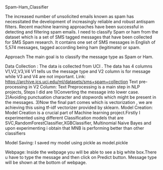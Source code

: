Spam-Ham_Classifier

The increased number of unsolicited emails known as spam has necessitated the development of increasingly reliable and robust antispam filters. Recent machine learning approaches have been successful in detecting and filtering spam emails. I need to classify Spam or ham from the dataset which is a set of SMS tagged messages that have been collected for SMS Spam research. It contains one set of SMS messages in English of 5,574 messages, tagged according being ham (legitimate) or spam.

Approach
The main goal is to classify the message type as Spam or Ham.

Data Collection :
The data is collected from UCI .
The data has 4 columns V1,V2,V3,V4
V1 tells us the message type and V2 column is for message while V3 and V4 are not important.
Link: https://archive.ics.uci.edu/ml/datasets/sms+spam+collection
Text pre-processing in V2 Column:
Text Preprocessing is a main step in NLP projects, Steps I did are
1)Converting the message into lower case.
2)Avoiding punctuation character and stopwords which might be present in the messages.
3)Now the final part comes which is vectorization , we are achieving this using tf-idf vectorizer provided by sklearn.
Model Creation:
Model Creation is a crucial part of Machine learning project.Firstly I experimented using different Classification models that are SVC,RandomForestClassifier,XGBClassifier, Multinomial Naive Bayes and upon experimenting i obtain that MNB is performing better than other classifiers

Model Saving:
I saved my model using pickle as model.pickle

Webpage:
Inside the webpage you will be able to see a big white box.There u have to type the message and then click on Predict button. Message type will be shown at the bottom of webpage.
